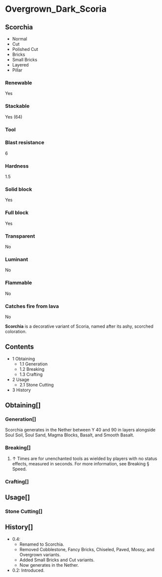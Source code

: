 # Overgrown_Dark_Scoria

## Scorchia

- Normal
- Cut
- Polished Cut
- Bricks
- Small Bricks
- Layered
- Pillar

### Renewable

Yes

### Stackable

Yes (64)

### Tool

### Blast resistance

6

### Hardness

1.5

### Solid block

Yes

### Full block

Yes

### Transparent

No

### Luminant

No

### Flammable

No

### Catches fire from lava

No

**Scorchia** is a decorative variant of Scoria, named after its ashy, scorched coloration.

## Contents

- 1 Obtaining
    - 1.1 Generation
    - 1.2 Breaking
    - 1.3 Crafting
- 2 Usage
    - 2.1 Stone Cutting
- 3 History

## Obtaining[]

### Generation[]

Scorchia generates in the Nether between Y 40 and 90 in layers alongside Soul Soil, Soul Sand, Magma Blocks, Basalt, and Smooth Basalt.

### Breaking[]

1. ↑ Times are for unenchanted tools as wielded by players with no status effects, measured in seconds. For more information, see Breaking § Speed.

### Crafting[]

## Usage[]

### Stone Cutting[]

## History[]

- 0.4:
    - Renamed to Scorchia.
    - Removed Cobblestone, Fancy Bricks, Chiseled, Paved, Mossy, and Overgrown variants.
    - Added Small Bricks and Cut variants.
    - Now generates in the Nether.
- 0.2: Introduced.